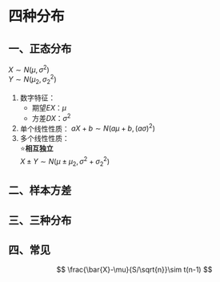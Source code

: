 # 四种分布

## 一、正态分布

$X\sim N(\mu,\sigma^2)$  
$Y\sim N(\mu_2,\sigma_2^2)$

1. 数字特征：
   * 期望$EX$：$\mu$
   * 方差$DX$：$\sigma^2$
2. 单个线性性质：
   $aX+b\sim N(a\mu+b,(a\sigma)^2)$
3. 多个线性性质：  
   ⭐**相互独立**  
   $X\pm Y\sim N(\mu\pm\mu_2,\sigma^2+\sigma_2^2)$

## 二、样本方差

## 三、三种分布

## 四、常见

$$
\frac{\bar{X}-\mu}{S/\sqrt{n}}\sim t(n-1)
$$
